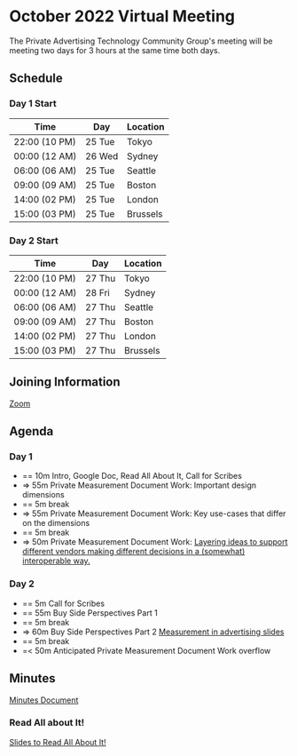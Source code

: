 # October 2022 Virtual Meeting

The Private Advertising Technology Community Group's meeting will be meeting two days for 3 hours at the same time both days.

## Schedule

### Day 1 Start

| Time          | Day    | Location      |
| ------------- | ------ | ------------- |
| 22:00 (10 PM) | 25 Tue | Tokyo         |
| 00:00 (12 AM) | 26 Wed | Sydney        |
| 06:00 (06 AM) | 25 Tue | Seattle       |
| 09:00 (09 AM) | 25 Tue | Boston        |
| 14:00 (02 PM) | 25 Tue | London        |
| 15:00 (03 PM) | 25 Tue | Brussels      |

### Day 2 Start

| Time          | Day    | Location      |
| ------------- | ------ | ------------- |
| 22:00 (10 PM) | 27 Thu | Tokyo         |
| 00:00 (12 AM) | 28 Fri | Sydney        |
| 06:00 (06 AM) | 27 Thu | Seattle       |
| 09:00 (09 AM) | 27 Thu | Boston        |
| 14:00 (02 PM) | 27 Thu | London        |
| 15:00 (03 PM) | 27 Thu | Brussels      |

## Joining Information

[Zoom](https://mit.zoom.us/j/95356244879?pwd=NDBwZmxleTMwcHFpZG1MZW1tUXhVUT09)

## Agenda

### Day 1

- == 10m Intro, Google Doc, Read All About It, Call for Scribes
- => 55m Private Measurement Document Work: Important design dimensions
- == 5m break
- => 55m Private Measurement Document Work: Key use-cases that differ on the dimensions
- == 5m break
- => 50m Private Measurement Document Work: [Layering ideas to support different vendors making different decisions in a (somewhat) interoperable way.](https://github.com/patcg/meetings/blob/main/2022/10/25-telecon/Layering%20Ideas%20for%20PATCG.pdf)

### Day 2

- == 5m Call for Scribes
- == 55m Buy Side Perspectives Part 1
- == 5m break
- => 60m Buy Side Perspectives Part 2 [Measurement in advertising slides](https://github.com/patcg/meetings/blob/main/2022/10/25-telecon/Measurement%20in%20advertising.pdf)
- == 5m break
- =< 50m Anticipated Private Measurement Document Work overflow

## Minutes

[Minutes Document](https://docs.google.com/document/d/1qG3AWxEMZjhCwrGKBQK10r_2GgwJQWDwjKGlXeHE4kw/edit?usp=sharing)

### Read All about It!

[Slides to Read All About It!](https://github.com/patcg/meetings/blob/main/2022/10/25-telecon/W3C%20Read%20All%20About%20It!.pdf)
